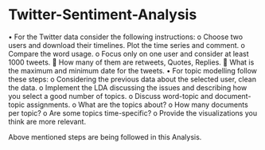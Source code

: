 # Twitter-Sentiment-Analysis
•	For the Twitter data consider the following instructions:
o	Choose two users and download their timelines. Plot the time series and comment.
o	Compare the word usage.
o	Focus only on one user and consider at least 1000 tweets.
	How many of them are retweets, Quotes, Replies.
	What is the maximum and minimum date for the tweets.
•	For topic modelling follow these steps:
o	Considering the previous data about the selected user, clean the data.
o	Implement the LDA discussing the issues and describing how you select a good number of topics.
o	Discuss word-topic and document-topic assignments.
o	What are the topics about?
o	How many documents per topic?
o	Are some topics time-specific?
o	Provide the visualizations you think are more relevant.

Above mentioned steps are being followed in this Analysis. 
